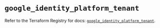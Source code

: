 # `google_identity_platform_tenant`

Refer to the Terraform Registry for docs: [`google_identity_platform_tenant`](https://registry.terraform.io/providers/hashicorp/google-beta/5.43.1/docs/resources/google_identity_platform_tenant).
